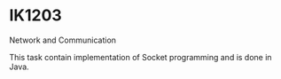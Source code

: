 # IK1203
Network and Communication

This task contain implementation of Socket programming and is done in Java.
